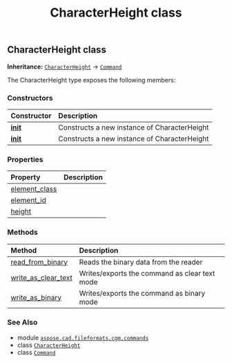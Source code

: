﻿---
title: CharacterHeight class
second_title: Aspose.CAD for Python via .NET API References
description: 
type: docs
weight: 250
url: /python-net/aspose.cad.fileformats.cgm.commands/characterheight/
is_root: false
---

## CharacterHeight class



**Inheritance:** [`CharacterHeight`](/cad/python-net/aspose.cad.fileformats.cgm.commands/characterheight) → 
[`Command`](/cad/python-net/aspose.cad.fileformats.cgm.commands/command)



The CharacterHeight type exposes the following members:

### Constructors
| Constructor | Description |
| :- | :- |
| [__init__](/cad/python-net/aspose.cad.fileformats.cgm.commands/characterheight/__init__/#aspose.cad.fileformats.cgm.CgmFile) | Constructs a new instance of CharacterHeight |
| [__init__](/cad/python-net/aspose.cad.fileformats.cgm.commands/characterheight/__init__/#aspose.cad.fileformats.cgm.CgmFile-float) | Constructs a new instance of CharacterHeight |


### Properties
| Property | Description |
| :- | :- |
| [element_class](/cad/python-net/aspose.cad.fileformats.cgm.commands/characterheight/element_class) |  |
| [element_id](/cad/python-net/aspose.cad.fileformats.cgm.commands/characterheight/element_id) |  |
| [height](/cad/python-net/aspose.cad.fileformats.cgm.commands/characterheight/height) |  |


### Methods
| Method | Description |
| :- | :- |
| [read_from_binary](/cad/python-net/aspose.cad.fileformats.cgm.commands/characterheight/read_from_binary/#aspose.cad.fileformats.cgm.IBinaryReader) | Reads the binary data from the reader |
| [write_as_clear_text](/cad/python-net/aspose.cad.fileformats.cgm.commands/characterheight/write_as_clear_text/#aspose.cad.fileformats.cgm.IClearTextWriter) | Writes/exports the command as clear text mode |
| [write_as_binary](/cad/python-net/aspose.cad.fileformats.cgm.commands/characterheight/write_as_binary/#aspose.cad.fileformats.cgm.IBinaryWriter) | Writes/exports the command as binary mode |



### See Also
* module [`aspose.cad.fileformats.cgm.commands`](..)
* class [`CharacterHeight`](/cad/python-net/aspose.cad.fileformats.cgm.commands/characterheight)
* class [`Command`](/cad/python-net/aspose.cad.fileformats.cgm.commands/command)

